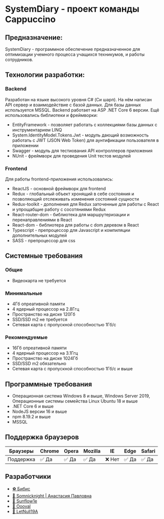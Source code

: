 # SystemDiary - проект команды Cappuccino

## Предназначение:

SystemDiary - программное обеспечение предназначенное для оптимизации учемного процесса учащихся техникумов, и работы сотрудников.

## Технологии разработки:

### Backend

Разработан на языке высокого уровня C# (Си шарп). На нём написан API сервер и взаимодействие с базой данных.
Для базы данных используется MSSQL.
Backend работает на ASP .NET Core 6 версии. Ещё использовались библиотеки и фреймворки:
- EntityFramework - позволяет работать с коллекциями базы данных с инструментарием LINQ
- System.IdentityModel.Tokens.Jwt - модуль дающий возможность работать с JWT (JSON Web Token) для аунтификации пользователя в приложении
- Swagger - модуль для тестиования API контроллеров приложения
- NUnit - фреймворк для проведения Unit тестов модулей

### Frontend

Для работы frontend-приложения использовались:
- ReactJS - основной фреймворк для frontend
- Redux - глобальный объект хронящий в себе состояния и позволяющий отслеживать изменения состояний сущности
- Redux-toolkit - дополнения для Redux заточенные для работы с React и упрощабщие работу с сосотяниями Redux
- React-router-dom - библиотека для маршрутеризации и перенаправлениями в React
- React-dom - библиотера для работы с dom деревом в React
- Typescript - препроцессор для Javascript и компиляции дополнительных модулей
- SASS - препроцессор для css

## Системные требования

### Общие

- Видеокарта не требуется

### Минимальные

- 4Гб опреативной памяти
- 4 ядерный процессор на 2.8Ггц
- Пространство на диске 120Гб
- SSD/SSD m2 не требуется
- Сетевая карта с пропускной способностью 1Гб/с

### Рекомендуемые

- 16Гб опреативной памяти
- 4 ядерный процессор на 3.1Ггц
- Пространство на диске 1024Гб
- SSD/SSD m2 обязательно
- Сетевая карта с пропускной способностью 1Гб/с и выше

## Программные требования

- Операционная система Windows 8 и выше, Windows Server 2019, Операционные системы семейства Linux Ubuntu 18 и выше
- .NET Core 6 и выше
- NodeJS версии 16 и выше
- npm 8.19.2 и выше
- MSSQL

## Поддержка браузеров

| Браузеры  | Chrome | Opera | Mozilla | IE  | Edge | Safari |
|-----------|--------|------ |---------|-----|----- |--------|
| Поддержка | ✅ Да  | ✅ Да| ✅ Да      | ❌ Нет | ✅ Да   | ✅ Да     |

## Разработчики

* [⚽ Бибис](https://vk.com/detskiy_pogreb73)
* [🎈 Somnicknight | Анастасия Павловна](https://vk.com/naturalovnet)
* [🎨 Sunflow1e](https://vk.com/sunflow1e)
* [🔋 Oooval](https://vk.com/oooo.o.oooo)
* [💾 LetNull19A](https://vk.com/letnull19a)
